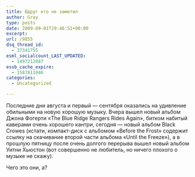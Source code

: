 ```yaml
---
title: Вдруг кто не заметил
author: Gray
type: posts
date: 2009-09-01T19:46:51+00:00
excerpt:
url: /9855
dsq_thread_id:
  - 37341755
esml_socialcount_LAST_UPDATED:
  - 1497212887
essb_cache_expire:
  - 1587811046
categories:
  - Uncategorized

---
```








<p style="clear: both">
  Последние дни августа и первый &#8212; сентября оказались на удивление обильными на новую хорошую музыку. Вчера вышел новый альбом Джона Фогерти &#171;The Blue Ridge Rangers Rides Again&#187;, битком набитый каверами очень хорошего кантри, сегодня &#8212; новый альбом Black Crowes (кстати, компакт-диск с альбомом &#171;Before the Frost&#187; содержит ссылку на скачивание второй части альбома &#171;Until the Freeze&#187;), а в прошлую пятницу после очень долгого перерыва вышел новый альбом Уитни Хьюстон (вот совершенно не любитель, но ничего плохого о музыке не скажу).
</p>

<p style="clear: both">
  Чего это они, а?
</p>